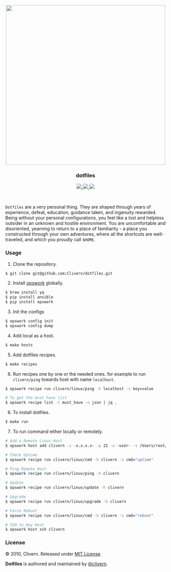 <p align="center">
    <img src="https://raw.githubusercontent.com/Clivern/dotfiles/main/screenshot02.jpg?v=3.0.2" width="500" />
    <h3 align="center">dotfiles</h3>
    <p align="center">
        <a href="https://github.com/Clivern/dotfiles/actions/workflows/ci.yml">
            <img src="https://github.com/Clivern/dotfiles/actions/workflows/ci.yml/badge.svg?branch=main"/>
        </a>
        <a href="https://github.com/Clivern/dotfiles/releases">
            <img src="https://img.shields.io/badge/Version-3.0.2-1abc9c.svg">
        </a>
        <a href="https://github.com/Clivern/dotfiles/blob/master/LICENSE">
            <img src="https://img.shields.io/badge/LICENSE-MIT-orange.svg">
        </a>
    </p>
</p>
<br/>

`Dotfiles` are a very personal thing. They are shaped through years of experience, defeat, education, guidance taken, and ingenuity rewarded. Being without your personal configurations, you feel like a lost and helpless outsider in an unknown and hostile environment. You are uncomfortable and disoriented, yearning to return to a place of familiarity - a place you constructed through your own adventures, where all the shortcuts are well-traveled, and which you proudly call `$HOME`.


### Usage

1. Clone the repository.

```zsh
$ git clone git@github.com:Clivern/dotfiles.git
```

2. Install [opswork](https://pypi.org/project/opswork/) globally.

```zsh
$ brew install yq
$ pip install ansible
$ pip install opswork
```

3. Init the configs

```zsh
$ opswork config init
$ opswork config dump
```

4. Add local as a host.

```zsh
$ make hosts
```

5. Add dotfiles recipes.

```zsh
$ make recipes
```

6. Run recipes one by one or the needed ones. for example to run `clivern/ping` towards host with name `localhost`.

```zsh
$ opswork recipe run clivern/linux/ping -h localhost -v key=value

# To get the must have list
$ opswork recipe list -t must_have -o json | jq .
```

6. To install dotfiles.

```zsh
$ make run
```

7. To run command either locally or remotely.

```zsh
# Add a Remote Linux Host
$ opswork host add clivern -i ~x.x.x.x~ -p 22 -u ~user~ -s /Users/root/.ssh/id_rsa.pem

# Check Uptime
$ opswork recipe run clivern/linux/cmd -h clivern -v cmd="uptime"

# Ping Remote Host
$ opswork recipe run clivern/linux/ping -h clivern

# Update
$ opswork recipe run clivern/linux/update -h clivern

# Upgrade
$ opswork recipe run clivern/linux/upgrade -h clivern

# Force Reboot
$ opswork recipe run clivern/linux/cmd -h clivern -v cmd="reboot"

# SSH to Any Host
$ opswork host ssh clivern
```


### License

© 2010, Clivern. Released under [MIT License](https://opensource.org/licenses/mit-license.php).

**Dotfiles** is authored and maintained by [@clivern](http://github.com/clivern).

